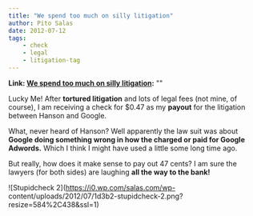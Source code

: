 ```yaml
---
title: "We spend too much on silly litigation"
author: Pito Salas
date: 2012-07-12
tags:
    - check
    - legal
    - litigation-tag
---
```


**Link: [We spend too much on silly litigation](None):** ""

Lucky Me! After **tortured litigation** and lots of legal fees (not mine, of
course), I am receiving a check for $0.47 as my **payout** for the litigation
between Hanson and Google.

What, never heard of Hanson? Well apparently the law suit was about **Google
doing something wrong in how the charged or paid for Google Adwords.** Which I
think I might have used a little some long time ago.

But really, how does it make sense to pay out 47 cents? I am sure the lawyers
(for both sides) are laughing **all the way to the bank!**

![Stupidcheck 2](https://i0.wp.com/salas.com/wp-
content/uploads/2012/07/1d3b2-stupidcheck-2.png?resize=584%2C438&ssl=1)


